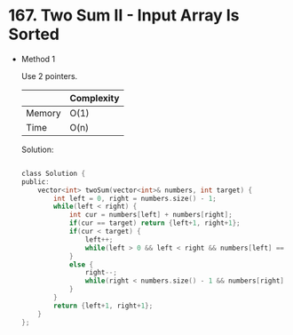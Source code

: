 # 167. Two Sum II - Input Array Is Sorted 
- Method 1

    Use 2 pointers.

    | |   Complexity  |
    | ----------- | ----------- | 
    |  Memory     | O(1) | 
    |      Time       |  O(n) | 


    Solution:

    ``` h

    class Solution {
    public:
        vector<int> twoSum(vector<int>& numbers, int target) {
            int left = 0, right = numbers.size() - 1;
            while(left < right) {
                int cur = numbers[left] + numbers[right];
                if(cur == target) return {left+1, right+1};
                if(cur < target) {
                    left++;
                    while(left > 0 && left < right && numbers[left] == numbers[left-1]) {left++;}
                }
                else {
                    right--;
                    while(right < numbers.size() - 1 && numbers[right] == numbers[right+1]) {right--;}
                }
            }
            return {left+1, right+1}; 
        }
    };

    ```

<!-- - Method 2

    This is another method.

    | |   Complexity  |
    | ----------- | ----------- | 
    |  Memory     | O(n) | 
    |      Time       |  O(n) | 


    Solution:

    ``` h



    ```

- Additional Knowledge:
       
    Here are some additional knowledge.



<br> -->